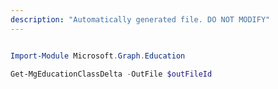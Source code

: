 ```yaml
---
description: "Automatically generated file. DO NOT MODIFY"
---
```


```powershell

Import-Module Microsoft.Graph.Education

Get-MgEducationClassDelta -OutFile $outFileId

```